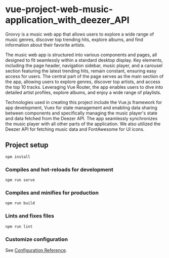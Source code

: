 # vue-project-web-music-application_with_deezer_API

Grovvy is a music web app that allows users to explore a wide range of music genres, discover top trending hits, explore albums, and find information about their favorite artists. 

The music web app is structured into various components and pages, all designed to fit seamlessly within a standard desktop display. Key elements, including the page header, navigation sidebar, music player, and a carousel section featuring the latest trending hits, remain constant, ensuring easy access for users. The central part of the page serves as the main section of the app, allowing users to explore genres, discover top artists, and access the top 10 tracks. Leveraging Vue Router, the app enables users to dive into detailed artist profiles, explore albums, and enjoy a wide range of playlists.

Technologies used in creating this project include the Vue.js framework for app development, Vuex for state management and enabling data sharing between components and specifically managing the music player's state and data fetched from the Deezer API. The app seamlessly synchronizes the music player with all other parts of the application. We also utilized the Deezer API for fetching music data and FontAwesome for UI icons.

## Project setup
```
npm install
```

### Compiles and hot-reloads for development
```
npm run serve
```

### Compiles and minifies for production
```
npm run build
```

### Lints and fixes files
```
npm run lint
```

### Customize configuration
See [Configuration Reference](https://cli.vuejs.org/config/).

